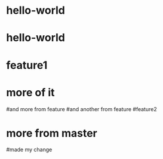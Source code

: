 # hello-world
# hello-world
# feature1
# more of it
#and more from feature
#and another from feature
#feature2
# more from master
#made my change
